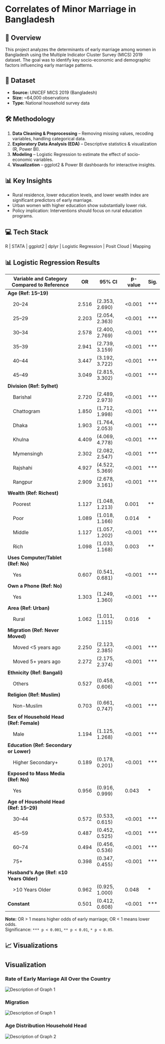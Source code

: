 # Correlates of Minor Marriage in Bangladesh

## 📌 Overview
This project analyzes the determinants of early marriage among women in Bangladesh using the Multiple Indicator Cluster Survey (MICS) 2019 dataset. The goal was to identify key socio-economic and demographic factors influencing early marriage patterns.

## 📂 Dataset
- **Source:** UNICEF MICS 2019 (Bangladesh)
- **Size:** ~64,000 observations
- **Type:** National household survey data

## 🛠 Methodology
1. **Data Cleaning & Preprocessing** – Removing missing values, recoding variables, handling categorical data.
2. **Exploratory Data Analysis (EDA)** – Descriptive statistics & visualization (R, Power BI).
3. **Modeling** – Logistic Regression to estimate the effect of socio-economic variables.
4. **Visualization** – ggplot2 & Power BI dashboards for interactive insights.

## 📊 Key Insights
- Rural residence, lower education levels, and lower wealth index are significant predictors of early marriage.
- Urban women with higher education show substantially lower risk.
- Policy implication: Interventions should focus on rural education programs.

## 💻 Tech Stack
R | STATA | ggplot2 | dplyr | Logistic Regression | Posit Cloud | Mapping

## 📊 Logistic Regression Results

| Variable and Category Compared to Reference           | OR    | 95% CI          | p-value | Sig. |
|-------------------------------------------------------|-------|-----------------|---------|------|
| **Age (Ref: 15–19)**                                  |       |                 |         |      |
| &nbsp;&nbsp;&nbsp;&nbsp;20–24                         | 2.516 | (2.353, 2.690)  | <0.001  | ***  |
| &nbsp;&nbsp;&nbsp;&nbsp;25–29                         | 2.203 | (2.054, 2.363)  | <0.001  | ***  |
| &nbsp;&nbsp;&nbsp;&nbsp;30–34                         | 2.578 | (2.400, 2.769)  | <0.001  | ***  |
| &nbsp;&nbsp;&nbsp;&nbsp;35–39                         | 2.941 | (2.739, 3.159)  | <0.001  | ***  |
| &nbsp;&nbsp;&nbsp;&nbsp;40–44                         | 3.447 | (3.192, 3.722)  | <0.001  | ***  |
| &nbsp;&nbsp;&nbsp;&nbsp;45–49                         | 3.049 | (2.815, 3.302)  | <0.001  | ***  |
| **Division (Ref: Sylhet)**                            |       |                 |         |      |
| &nbsp;&nbsp;&nbsp;&nbsp;Barishal                      | 2.720 | (2.489, 2.973)  | <0.001  | ***  |
| &nbsp;&nbsp;&nbsp;&nbsp;Chattogram                    | 1.850 | (1.712, 1.998)  | <0.001  | ***  |
| &nbsp;&nbsp;&nbsp;&nbsp;Dhaka                          | 1.903 | (1.764, 2.053)  | <0.001  | ***  |
| &nbsp;&nbsp;&nbsp;&nbsp;Khulna                         | 4.409 | (4.069, 4.778)  | <0.001  | ***  |
| &nbsp;&nbsp;&nbsp;&nbsp;Mymensingh                    | 2.302 | (2.082, 2.547)  | <0.001  | ***  |
| &nbsp;&nbsp;&nbsp;&nbsp;Rajshahi                      | 4.927 | (4.522, 5.369)  | <0.001  | ***  |
| &nbsp;&nbsp;&nbsp;&nbsp;Rangpur                        | 2.909 | (2.678, 3.161)  | <0.001  | ***  |
| **Wealth (Ref: Richest)**                             |       |                 |         |      |
| &nbsp;&nbsp;&nbsp;&nbsp;Poorest                        | 1.127 | (1.048, 1.213)  | 0.001   | **   |
| &nbsp;&nbsp;&nbsp;&nbsp;Poor                           | 1.089 | (1.018, 1.166)  | 0.014   | *    |
| &nbsp;&nbsp;&nbsp;&nbsp;Middle                         | 1.127 | (1.057, 1.202)  | <0.001  | ***  |
| &nbsp;&nbsp;&nbsp;&nbsp;Rich                           | 1.098 | (1.033, 1.168)  | 0.003   | **   |
| **Uses Computer/Tablet (Ref: No)**                    |       |                 |         |      |
| &nbsp;&nbsp;&nbsp;&nbsp;Yes                             | 0.607 | (0.541, 0.681)  | <0.001  | ***  |
| **Own a Phone (Ref: No)**                             |       |                 |         |      |
| &nbsp;&nbsp;&nbsp;&nbsp;Yes                             | 1.303 | (1.249, 1.360)  | <0.001  | ***  |
| **Area (Ref: Urban)**                                 |       |                 |         |      |
| &nbsp;&nbsp;&nbsp;&nbsp;Rural                           | 1.062 | (1.011, 1.115)  | 0.016   | *    |
| **Migration (Ref: Never Moved)**                      |       |                 |         |      |
| &nbsp;&nbsp;&nbsp;&nbsp;Moved <5 years ago             | 2.250 | (2.123, 2.385)  | <0.001  | ***  |
| &nbsp;&nbsp;&nbsp;&nbsp;Moved 5+ years ago             | 2.272 | (2.175, 2.374)  | <0.001  | ***  |
| **Ethnicity (Ref: Bangali)**                          |       |                 |         |      |
| &nbsp;&nbsp;&nbsp;&nbsp;Others                          | 0.527 | (0.458, 0.606)  | <0.001  | ***  |
| **Religion (Ref: Muslim)**                            |       |                 |         |      |
| &nbsp;&nbsp;&nbsp;&nbsp;Non-Muslim                      | 0.703 | (0.661, 0.747)  | <0.001  | ***  |
| **Sex of Household Head (Ref: Female)**               |       |                 |         |      |
| &nbsp;&nbsp;&nbsp;&nbsp;Male                            | 1.194 | (1.125, 1.268)  | <0.001  | ***  |
| **Education (Ref: Secondary or Lower)**               |       |                 |         |      |
| &nbsp;&nbsp;&nbsp;&nbsp;Higher Secondary+              | 0.189 | (0.178, 0.201)  | <0.001  | ***  |
| **Exposed to Mass Media (Ref: No)**                    |       |                 |         |      |
| &nbsp;&nbsp;&nbsp;&nbsp;Yes                             | 0.956 | (0.916, 0.999)  | 0.043   | *    |
| **Age of Household Head (Ref: 15–29)**                |       |                 |         |      |
| &nbsp;&nbsp;&nbsp;&nbsp;30–44                            | 0.572 | (0.533, 0.615)  | <0.001  | ***  |
| &nbsp;&nbsp;&nbsp;&nbsp;45–59                            | 0.487 | (0.452, 0.525)  | <0.001  | ***  |
| &nbsp;&nbsp;&nbsp;&nbsp;60–74                            | 0.494 | (0.456, 0.536)  | <0.001  | ***  |
| &nbsp;&nbsp;&nbsp;&nbsp;75+                               | 0.398 | (0.347, 0.455)  | <0.001  | ***  |
| **Husband’s Age (Ref: ≤10 Years Older)**               |       |                 |         |      |
| &nbsp;&nbsp;&nbsp;&nbsp;>10 Years Older                  | 0.962 | (0.925, 1.000)  | 0.048   | *    |
| **Constant**                                          | 0.501 | (0.412, 0.608)  | <0.001  | ***  |

**Note:** OR > 1 means higher odds of early marriage; OR < 1 means lower odds.  
Significance: `*** p < 0.001`, `** p < 0.01`, `* p < 0.05`.

## 📈 Visualizations
## Visualization

### Rate of Early Marriage All Over the Country

![Description of Graph 1](Correlates-of-Minor-Marriage-in-Bangladesh-main/Plots/Rplot01(2).png)
### Migration
![Description of Graph 1](Correlates-of-Minor-Marriage-in-Bangladesh-main/Plots/Barplotfor_migration.png)

### Age Distribution Household Head 

![Description of Graph 2](Correlates-of-Minor-Marriage-in-Bangladesh-main/Plots/hh.png)
